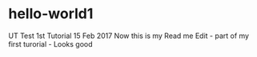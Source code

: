 # hello-world1
UT Test 1st Tutorial 15 Feb 2017
Now this is my Read me Edit - part of my first turorial - Looks good
